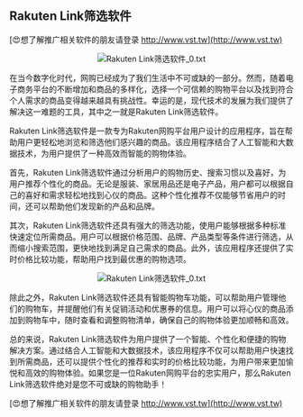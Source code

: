 ## **Rakuten Link筛选软件**

[😍想了解推广相关软件的朋友请登录 http://www.vst.tw](http://www.vst.tw)

 <center><img src="https://vst.tw/MP4/tuiguang/png/6.png" alt="Rakuten Link筛选软件_0.txt"></center>

在当今数字化时代，网购已经成为了我们生活中不可或缺的一部分。然而，随着电子商务平台的不断增加和商品的多样化，选择一个可信赖的购物平台以及找到符合个人需求的商品变得越来越具有挑战性。幸运的是，现代技术的发展为我们提供了解决这一难题的工具，其中之一就是Rakuten Link筛选软件。

Rakuten Link筛选软件是一款专为Rakuten网购平台用户设计的应用程序，旨在帮助用户更轻松地浏览和筛选他们感兴趣的商品。该应用程序结合了人工智能和大数据技术，为用户提供了一种高效而智能的购物体验。

首先，Rakuten Link筛选软件通过分析用户的购物历史、搜索习惯以及喜好，为用户推荐个性化的商品。无论是服装、家居用品还是电子产品，用户都可以根据自己的喜好和需求轻松地找到心仪的商品。这种个性化推荐不仅能够节省用户的时间，还可以帮助他们发现新的产品和品牌。

其次，Rakuten Link筛选软件还具有强大的筛选功能，使用户能够根据多种标准快速定位所需商品。用户可以根据价格范围、品牌、产品类型等条件进行筛选，从而缩小搜索范围，更快地找到满足自己需求的商品。此外，该应用程序还提供了实时价格比较功能，帮助用户找到最优惠的购物选项。

 <center><img src="https://vst.tw/MP4/tuiguang/png/2.png" alt="Rakuten Link筛选软件_0.txt"></center>

除此之外，Rakuten Link筛选软件还具有智能购物车功能，可以帮助用户管理他们的购物车，并提醒他们有关促销活动和优惠券的信息。用户可以将心仪的商品添加到购物车中，随时查看和调整购物清单，确保自己的购物体验更加顺畅和高效。

总的来说，Rakuten Link筛选软件为用户提供了一个智能、个性化和便捷的购物解决方案。通过结合人工智能和大数据技术，该应用程序不仅可以帮助用户快速找到所需商品，还可以提供个性化的推荐和实时的价格比较功能，为用户带来更加愉悦和高效的购物体验。如果您是一位Rakuten网购平台的忠实用户，那么Rakuten Link筛选软件绝对是您不可或缺的购物助手！

[😍想了解推广相关软件的朋友请登录 http://www.vst.tw](http://www.vst.tw)



